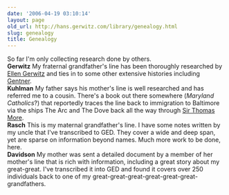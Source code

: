 ```yaml
---
date: '2006-04-19 03:10:14'
layout: page
old_url: http://hans.gerwitz.com/library/genealogy.html
slug: genealogy
title: Genealogy
---
```


So far I'm only collecting research done by others.  
**Gerwitz**
My fraternal grandfather's line has been thoroughly researched by [Ellen Gerwitz][1] and ties in to some other extensive histories including [Gentner][2].  
**Kuhlman**
My father says his mother's line is well researched and has referred me to a cousin.  There's a book out there somewhere (_Maryland Catholics_?) that reportedly traces the line back to immigration to Baltimore via the ships The Arc and The Dove back all the way through [Sir Thomas More][3].  
**Rasch**
This is my maternal grandfather's line.  I have some notes written by my uncle that I've transcribed to GED.  They cover a wide and deep span, yet are sparse on information beyond names.  Much more work to be done, here.  
**Davidson**
My mother was sent a detailed document by a member of her mother's line that is rich with information, including a great story about my great-great.  I've transcribed it into GED and found it covers over 250 individuals back to one of my great-great-great-great-great-great-grandfathers.

   [1]: http://wc.rootsweb.com/cgi-bin/igm.cgi?db=:505910
   [2]: http://homepages.rootsweb.com/~gentner/surname/index_G.html#Gerwitz
   [3]: http://en.wikipedia.org/wiki/Thomas_More

